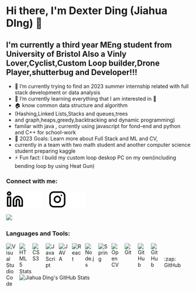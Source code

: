 # Hi there, I'm Dexter Ding (Jiahua DIng) 👋 


## I'm currently a third year MEng student from University of Bristol Also a Vinly Lover,Cyclist,Custom Loop builder,Drone Player,shutterbug and Developer!!!

- 👯 I’m currently trying to find an 2023 summer internship related with full stack development or data analysis
- 🌱 I’m currently learning everything that I am interested in 🤣
- 🏠 know common data structure and algorithm 
-   (Hashing,Linked Lists,Stacks and queues,trees 
-   and graph,heaps,greedy,backtracking and dynamic programming) 
-   familar with java , currently using javascript for fond-end and python and C++ for school-work
- 🥅 2023 Goals: Learn more about Full Stack and ML and CV, 
-    currently in a team with two math student and another computer science student preparing kaggle 
- ⚡ Fun fact: I build my custom loop deskop PC on my own(including bending loop by using Heat Gun)



### Connect with me:

[![website](./img/linkedin-light.svg)](https://www.linkedin.com/in/jiahua-ding-7933b1198/#gh-light-mode-only)
[![website](./img/linkedin-dark.svg)](https://www.linkedin.com/in/jiahua-ding-7933b1198/-dark-mode-only)
&nbsp;&nbsp;
[![website](./img/instagram-light.svg)](https://www.instagram.com/dexter.mayhew.jd/#gh-light-mode-only)
[![website](./img/instagram-dark.svg)](https://www.instagram.com/dexter.mayhew.jd/#gh-dark-mode-only)

<img align="right">
  <img width="250" src="https://media.tenor.com/wkjOrQp6eJgAAAAd/i-am-iron-man-iron-man.gif">
</img>

### Languages and Tools:

<img align="left" alt="Visual Studio Code" width="26px" src="https://cdn.jsdelivr.net/gh/devicons/devicon/icons/vscode/vscode-original.svg" style="padding-right:10px;" />
<img align="left" alt="HTML5" width="26px" src="https://cdn.jsdelivr.net/gh/devicons/devicon/icons/html5/html5-original.svg" style="padding-right:10px;" />
<img align="left" alt="CSS3" width="26px" src="https://cdn.jsdelivr.net/gh/devicons/devicon/icons/css3/css3-original.svg" style="padding-right:10px;" />
<img align="left" alt="JavaScript" width="26px" src="https://cdn.jsdelivr.net/gh/devicons/devicon/icons/javascript/javascript-original.svg" style="padding-right:10px;" />
<img align="left" alt="JAVA" width="26px" src="https://cdn.jsdelivr.net/gh/devicons/devicon/icons/java/java-original-wordmark.svg" style="padding-right:10px;" />
<img align="left" alt="React" width="26px" src="https://cdn.jsdelivr.net/gh/devicons/devicon/icons/react/react-original.svg" style="padding-right:10px;" />
<img align="left" alt="Node.js" width="26px" src="https://cdn.jsdelivr.net/gh/devicons/devicon/icons/nodejs/nodejs-original.svg" style="padding-right:10px;" />
<img align="left" alt="Spring" width="26px" src="https://cdn.jsdelivr.net/gh/devicons/devicon/icons/spring/spring-original-wordmark.svg" style="padding-right:10px;" />
<img align="left" alt="OpenCV" width="26px" src="https://cdn.jsdelivr.net/gh/devicons/devicon/icons/opencv/opencv-original-wordmark.svg" style="padding-right:10px;" />
<!-- [<img align="left" alt="MongoDB" width="26px" src="https://cdn.jsdelivr.net/gh/devicons/devicon/icons/mongodb/mongodb-original.svg" style="padding-right:10px;" />][webdevplaylist]
[<img align="left" alt="MySQL" width="26px" src="https://cdn.jsdelivr.net/gh/devicons/devicon/icons/mysql/mysql-original.svg" style="padding-right:10px;" />][webdevplaylist] -->
<img align="left" alt="Git" width="26px" src="https://cdn.jsdelivr.net/gh/devicons/devicon/icons/git/git-original.svg" style="padding-right:10px;" />
<img align="left" alt="GitHub" width="26px" src="https://user-images.githubusercontent.com/3369400/139447912-e0f43f33-6d9f-45f8-be46-2df5bbc91289.png" style="padding-right:10px;" />
<img align="left" alt="GitHub" width="26px" src="https://user-images.githubusercontent.com/3369400/139448065-39a229ba-4b06-434b-bc67-616e2ed80c8f.png" style="padding-right:10px;" />

<br />
<br />
  <summary>:zap: GitHub Stats</summary>

  <img align="left" alt="Jiahua Ding's GitHub Stats" src="https://github-readme-stats.vercel.app/api?username=dextermayhewjd&show_icons=true&hide_border=false&title_color=ff652f&icon_color=FFE400&bg_color=09131B&text_color=ffffff&border_color=0c1a25" />

